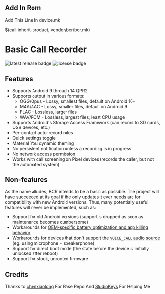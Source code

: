 ## Add In Rom

Add This Line In device.mk

$(call inherit-product, vendor/bcr/bcr.mk)

# Basic Call Recorder

![latest release badge](https://img.shields.io/github/v/release/chenxiaolong/BCR?sort=semver)
![license badge](https://img.shields.io/github/license/chenxiaolong/BCR)

## Features

* Supports Android 9 through 14 QPR2
* Supports output in various formats:
  * OGG/Opus - Lossy, smallest files, default on Android 10+
  * M4A/AAC - Lossy, smaller files, default on Android 9
  * FLAC - Lossless, larger files
  * WAV/PCM - Lossless, largest files, least CPU usage
* Supports Android's Storage Access Framework (can record to SD cards, USB devices, etc.)
* Per-contact auto-record rules
* Quick settings toggle
* Material You dynamic theming
* No persistent notification unless a recording is in progress
* No network access permission
* Works with call screening on Pixel devices (records the caller, but not the automated system)

## Non-features

As the name alludes, BCR intends to be a basic as possible. The project will have succeeded at its goal if the only updates it ever needs are for compatibility with new Android versions. Thus, many potentially useful features will never be implemented, such as:

* Support for old Android versions (support is dropped as soon as maintenance becomes cumbersome)
* Workarounds for [OEM-specific battery optimization and app killing behavior](https://dontkillmyapp.com/)
* Workarounds for devices that don't support the [`VOICE_CALL` audio source](https://developer.android.com/reference/android/media/MediaRecorder.AudioSource#VOICE_CALL) (eg. using microphone + speakerphone)
* Support for direct boot mode (the state before the device is initially unlocked after reboot)
* Support for stock, unrooted firmware

## Credits

Thanks to [chenxiaolong](https://github.com/chenxiaolong) For Base Repo And [StudioKeys](https://github.com/StudioKeys) For Helping Me
